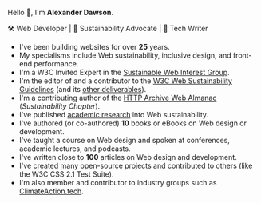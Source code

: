 Hello 👋, I'm **Alexander Dawson**.

🛠 Web Developer | 📣 Sustainability Advocate | 📖 Tech Writer

- I've been building websites for over **25** years.
- My specialisms include Web sustainability, inclusive design, and front-end performance.
- I'm a W3C Invited Expert in the [Sustainable Web Interest Group](https://www.w3.org/groups/ig/sustainableweb/).
- I'm the editor of and a contributor to the [W3C Web Sustainability Guidelines](https://w3c.github.io/sustainableweb-wsg/) (and its [other deliverables](https://w3c.github.io/sustainableweb-wsg/README.html#work)).
- I'm a contributing author of the [HTTP Archive Web Almanac](https://almanac.httparchive.org/en/2024/sustainability) (_Sustainability Chapter_).
- I've published [academic research](https://websitesustainability.com/#content) into Web sustainability.
- I've authored (or co-authored) **10** books or eBooks on Web design or development.
- I've taught a course on Web design and spoken at conferences, academic lectures, and podcasts.
- I've written close to **100** articles on Web design and development.
- I've created many open-source projects and contributed to others (like the W3C CSS 2.1 Test Suite).
- I'm also member and contributor to industry groups such as [ClimateAction.tech](https://climateaction.tech/).
